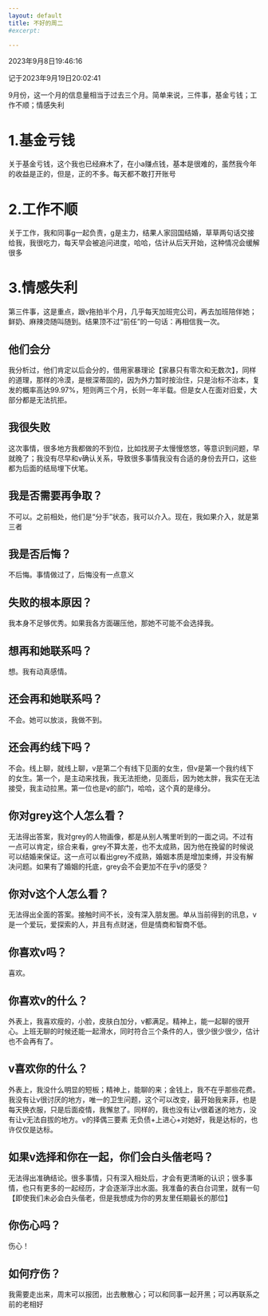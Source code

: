 ```yaml
---
layout: default
title: 不好的周二
#excerpt: 

---
```




   2023年9月8日19:46:16

   记于2023年9月19日20:02:41

   9月份，这一个月的信息量相当于过去三个月。简单来说，三件事，基金亏钱；工作不顺；情感失利

# 1.基金亏钱

   关于基金亏钱，这个我也已经麻木了，在小a赚点钱，基本是很难的，虽然我今年的收益是正的，但是，正的不多。每天都不敢打开账号

# 2.工作不顺
   关于工作，我和同事g一起负责，g是主力，结果人家回国结婚，草草两句话交接给我，我很吃力，每天早会被追问进度，哈哈，估计从后天开始，这种情况会缓解很多

# 3.情感失利

   第三件事，这是重点，跟v拖拍半个月，几乎每天加班完公司，再去加班陪伴她；鲜奶、麻辣烫随叫随到。结果顶不过“前任”的一句话：再相信我一次。

##     他们会分
   我分析过，他们肯定以后会分的，借用家暴理论【家暴只有零次和无数次】，同样的道理，那样的冷漠，是根深蒂固的，因为外力暂时按治住，只是治标不治本，复发的概率高达99.97%，短则两三个月，长则一年半载。但是女人在面对旧爱，大部分都是无法抗拒。

##     我很失败
   这次事情，很多地方我都做的不到位，比如找房子太慢慢悠悠，等意识到问题，早就晚了；我没有尽早和v确认关系，导致很多事情我没有合适的身份去开口，这些都为后面的结局埋下伏笔。

##     我是否需要再争取？

   不可以。之前相处，他们是“分手”状态，我可以介入。现在，我如果介入，就是第三者

##     我是否后悔？

   不后悔。事情做过了，后悔没有一点意义

##     失败的根本原因？

   我本身不足够优秀。如果我各方面碾压他，那她不可能不会选择我。

##     想再和她联系吗？

   想。我有动真感情。

##     还会再和她联系吗？

   不会。她可以放淡，我做不到。

##     还会再约线下吗？

   不会。线上聊，就线上聊，v是第二个有线下见面的女生，但v是第一个我约线下的女生。第一个，是主动来找我，我无法拒绝，见面后，因为她太胖，我实在无法接受，我主动拉黑。第一位也是v的部门，哈哈，这个真的是缘分。
##     你对grey这个人怎么看？

   无法得出答案，我对grey的人物画像，都是从别人嘴里听到的一面之词。不过有一点可以肯定，综合来看，grey不算太差，也不太成熟，因为他在挽留的时候说可以结婚来保证。这一点可以看出grey不成熟，婚姻本质是增加束缚，并没有解决问题。如果有了婚姻的托底，grey会不会更加不在乎v的感受？
##     你对v这个人怎么看？

   无法得出全面的答案。接触时间不长，没有深入朋友圈。单从当前得到的讯息，v是一个爱玩，爱探索的人，并且有点财迷，但是情商和智商不低。
##     你喜欢v吗？

   喜欢。

##     你喜欢v的什么？

   外表上，我喜欢瘦的，小脸，皮肤白加分，v都满足。精神上，能一起聊的很开心。上班无聊的时候还能一起滑水，同时符合三个条件的人，很少很少很少，估计也不会再有了。
##     v喜欢你的什么？

   外表上，我没什么明显的短板；精神上，能聊的来；金钱上，我不在乎那些花费。我没有让v很讨厌的地方，唯一的卫生问题，这个可以改变，最开始我来菲，也是每天换衣服，只是后面疫情，我懈怠了。同样的，我也没有让v很着迷的地方，没有让v无法自拔的地方。v的择偶三要素 无负债+上进心+对她好，我是达标的，也许仅仅是达标。

##     如果v选择和你在一起，你们会白头偕老吗？

  无法得出准确结论。很多事情，只有深入相处后，才会有更清晰的认识；很多事情，也只有更多的一起经历，才会逐渐浮出水面。我准备的表白台词里，就有一句【即使我们未必会白头偕老，但是我想成为你的男友里任期最长的那位】


##     你伤心吗？

   伤心！

##     如何疗伤？

   我需要走出来，周末可以报团，出去散散心；可以和同事一起开黑；可以再联系之前的老相好